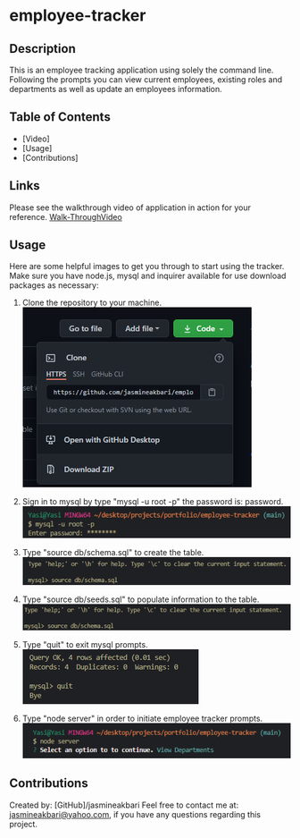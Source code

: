 # employee-tracker

## Description

This is an employee tracking application using solely the command line. Following the prompts you can view current employees, existing roles and departments as well as update an employees information.

## Table of Contents

* [Video]
* [Usage]
* [Contributions]

## Links
Please see the walkthrough video of application in action for your reference. [Walk-ThroughVideo](https://drive.google.com/file/d/1nmRiOLOFLytH3yOc5NMrdPoeHlYpHfz6/view)

## Usage

Here are some helpful images to get you through to start using the tracker. Make sure you have node.js, mysql and inquirer available for use download packages as necessary:

1. Clone the repository to your machine.
![STEP1](./assets/images/step1.png)

2. Sign in to mysql by type "mysql -u root -p" the password is: password.
![STEP2](./assets/images/step2.png)

3. Type "source db/schema.sql" to create the table.
![STEP3](./assets/images/step3.png)

4. Type "source db/seeds.sql" to populate information to the table.
![STEP4](./assets/images/step4.png)

5. Type "quit" to exit mysql prompts.
![STEP5](./assets/images/step5.png)

6. Type "node server" in order to initiate employee tracker prompts.
![STEP6](./assets/images/step6.png)


## Contributions

Created by: [GitHub]/jasmineakbari Feel free to contact me at: jasmineakbari@yahoo.com, if you have any questions regarding this project.